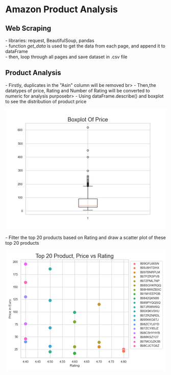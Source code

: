 # Amazon Product Analysis

<h2>Web Scraping</h2>
- libraries: request, BeautifulSoup, pandas<br>
- function <i> get_data </i> is used to get the data from each page, and append it to dataFrame<br>
- then, loop through all pages and save dataset in .csv file
<h2>Product Analysis</h2>
- Firstly, duplicates in the "Asin" column will be removed br>
- Then,the datatypes of price, Rating and Number of Rating will be converted to numeric for analysis purposebr>
- Using dataFrame.describe() and boxplot to see the distribution of product price
<p align="center">
  <img src="boxplot.png">
</p>
- Filter the top 20 products based on Rating and draw a scatter plot of these top 20 products  
<p align="center">
  <img src="scatterplot.png">
</p>




